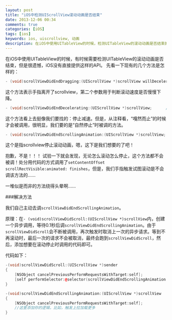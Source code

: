 ```yaml
---
layout: post
title: "iOS中检测UIScrollView滚动动画是否结束"
date: 2013-12-06 00:34
comments: true
categories: [iOS]
tags: [ios]
keywords: ios, uiscrollview, 动画
description: 在iOS中使用UITableView的时候，检测UITableView的滚动动画是否结束的方法
---
```


在iOS中使用UITableView的时候，有时候需要检测UITableView的滚动动画是否结束，但是很遗憾，iOS没有直接提供这样的API。
先看一下现有的几个方法是怎样的：

``` cpp
- (void)scrollViewDidEndDragging:(UIScrollView *)scrollView willDecelerate:(BOOL)decelerate;
```
这个方法表示手指离开了scrollview，第二个参数用于判断滚动速度是否慢慢下降。


``` cpp
- (void)scrollViewDidEndDecelerating:(UIScrollView *)scrollView;      // called when scroll view grinds to a halt
```
这个方法看上去挺像我们要找的：停止减速。但是，从注释看，“嘎然而止”的时候才会被调用，很明显，我们要的是“自然停止”时被调的方法。


``` cpp
- (void)scrollViewDidEndScrollingAnimation:(UIScrollView *)scrollView; // called when setContentOffset scrollRectVisible:animated: finishes. not called if not animating
```
这个是指scrollview停止滚动动画，嗯，这下是我们想要的了吧！


抱歉，不是！！！
试验一下就会发现，无论怎么滚动怎么停止，这个方法都不会被调！处分用代码的方式调用了`setContentOffset scrollRectVisible:animated: finishes`，但是，我们手指触发试图滚动是不会调该方法的……

一堆似是而非的方法绕得头晕啊……

###解决方法

<!--more-->

我们自己主动去调`scrollViewDidEndScrollingAnimation`。

原理：在`- (void)scrollViewDidScroll:(UIScrollView *)scrollView`内，创建一个异步调用，等待0.1秒后调`scrollViewDidEndScrollingAnimation`。由于`scrollViewDidScroll`会不断被调用，再次触发时取消上一次的异步请求。等到不再滚动时，最后一次的请求不会被取消，最终会跑到`scrollViewDidScroll`，然后，添加想要在滚动停止时调用的代码即可。

代码如下：

``` cpp
-(void)scrollViewDidScroll:(UIScrollView *)sender 
{   
    [NSObject cancelPreviousPerformRequestsWithTarget:self];
    [self performSelector:@selector(scrollViewDidEndScrollingAnimation:) withObject:nil afterDelay:0.1]; 
}

-(void)scrollViewDidEndScrollingAnimation:(UIScrollView *)scrollView
{
    [NSObject cancelPreviousPerformRequestsWithTarget:self];
    //这里添加你的逻辑，比如，触发上拉加载更多
}
```

